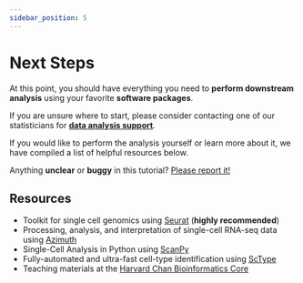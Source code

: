 ```yaml
---
sidebar_position: 5
---
```


# Next Steps

At this point, you should have everything you need to **perform downstream analysis** using your favorite **software packages**.

If you are unsure where to start, please consider contacting one of our statisticians for **[data analysis support](../tutorial-extras/manage-docs-versions.md)**.

If you would like to perform the analysis yourself or learn more about it, we have compiled a list of helpful resources below.

Anything **unclear** or **buggy** in this tutorial? [Please report it!](https://github.com/CSI-Genomics-and-Data-Analytics-Core/portal-docs/issues)

## Resources

- Toolkit for single cell genomics using [Seurat](https://satijalab.org/seurat/) (**highly recommended**)
- Processing, analysis, and interpretation of single-cell RNA-seq data using [Azimuth](https://azimuth.hubmapconsortium.org/)
- Single-Cell Analysis in Python using [ScanPy](https://scanpy.readthedocs.io/en/stable/)
- Fully-automated and ultra-fast cell-type identification using [ScType](https://github.com/hbctraining)
- Teaching materials at the [Harvard Chan Bioinformatics Core](https://github.com/hbctraining)
